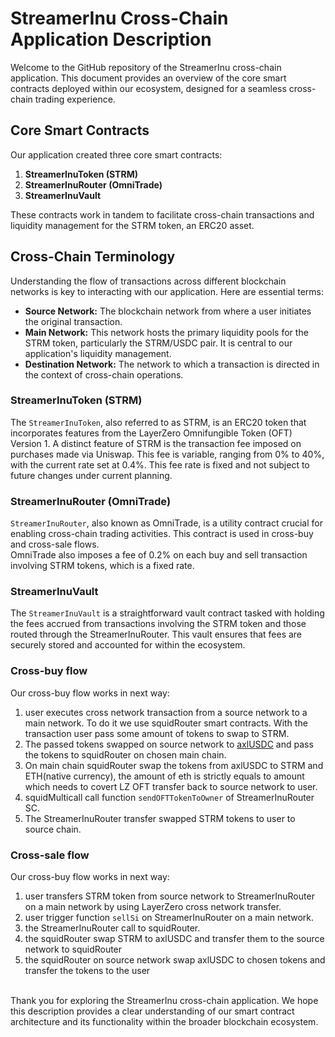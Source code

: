 # StreamerInu Cross-Chain Application Description

Welcome to the GitHub repository of the StreamerInu cross-chain application. This document provides an overview of the core smart contracts deployed within our ecosystem, designed for a seamless cross-chain trading experience.

## Core Smart Contracts

Our application created three core smart contracts:

1. **StreamerInuToken (STRM)**
2. **StreamerInuRouter (OmniTrade)**
3. **StreamerInuVault**

These contracts work in tandem to facilitate cross-chain transactions and liquidity management for the STRM token, an ERC20 asset.

## Cross-Chain Terminology

Understanding the flow of transactions across different blockchain networks is key to interacting with our application. Here are essential terms:

- **Source Network:** The blockchain network from where a user initiates the original transaction.
- **Main Network:** This network hosts the primary liquidity pools for the STRM token, particularly the STRM/USDC pair. It is central to our application's liquidity management.
- **Destination Network:** The network to which a transaction is directed in the context of cross-chain operations.

### StreamerInuToken (STRM)

The `StreamerInuToken`, also referred to as STRM, is an ERC20 token that incorporates features from the LayerZero Omnifungible Token (OFT) Version 1. A distinct feature of STRM is the transaction fee imposed on purchases made via Uniswap. This fee is variable, ranging from 0% to 40%, with the current rate set at 0.4%. This fee rate is fixed and not subject to future changes under current planning.

### StreamerInuRouter (OmniTrade)

`StreamerInuRouter`, also known as OmniTrade, is a utility contract crucial for enabling cross-chain trading activities. This contract is used in cross-buy and cross-sale flows.
<br>OmniTrade also imposes a fee of 0.2% on each buy and sell transaction involving STRM tokens, which is a fixed rate.

### StreamerInuVault

The `StreamerInuVault` is a straightforward vault contract tasked with holding the fees accrued from transactions involving the STRM token and those routed through the StreamerInuRouter. This vault ensures that fees are securely stored and accounted for within the ecosystem.

### Cross-buy flow

Our cross-buy flow works in next way:

1. user executes cross network transaction from a source network to a main network. To do it we use squidRouter smart contracts. With the transaction user pass some amount of tokens to swap to STRM.
2. The passed tokens swapped on source network to [axlUSDC][axlUSDC] and pass the tokens to squidRouter on chosen main chain.
3. On main chain squidRouter swap the tokens from axlUSDC to STRM and ETH(native currency), the amount of eth is strictly equals to amount which needs to covert LZ OFT transfer back to source network to user.
4. squidMulticall call function `sendOFTTokenToOwner` of StreamerInuRouter SC.
5. The StreamerInuRouter transfer swapped STRM tokens to user to source chain.

### Cross-sale flow

Our cross-buy flow works in next way:

1. user transfers STRM token from source network to StreamerInuRouter on a main network by using LayerZero cross network transfer.
2. user trigger function `sellSi` on StreamerInuRouter on a main network.
3. the StreamerInuRouter call to squidRouter.
4. the squidRouter swap STRM to axlUSDC and transfer them to the source network to squidRouter
5. the squidRouter on source network swap axlUSDC to chosen tokens and transfer the tokens to the user

<br>Thank you for exploring the StreamerInu cross-chain application. We hope this description provides a clear understanding of our smart contract architecture and its functionality within the broader blockchain ecosystem.

[axlUSDC]: https://www.axelar.network/blog/what-is-axlusdc-and-how-do-you-get-it
